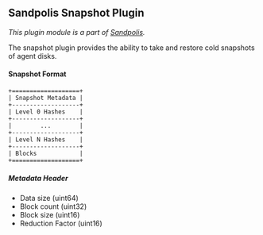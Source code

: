 ## Sandpolis Snapshot Plugin
_This plugin module is a part of [Sandpolis](https://github.com/sandpolis/sandpolis)._

The snapshot plugin provides the ability to take and restore cold snapshots of agent disks.

#### Snapshot Format
```
+===================+
| Snapshot Metadata |
+-------------------+
| Level 0 Hashes    |
+-------------------+
|        ...        |
+-------------------+
| Level N Hashes    |
+-------------------+
| Blocks            |
+===================+
```

##### Metadata Header
- Data size (uint64)
- Block count (uint32)
- Block size (uint16)
- Reduction Factor (uint16)
